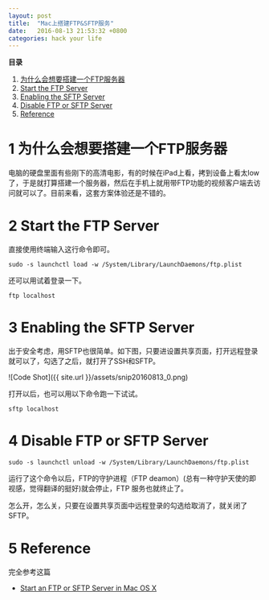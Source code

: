 ```yaml
---
layout: post
title:  "Mac上搭建FTP&SFTP服务"
date:   2016-08-13 21:53:32 +0800
categories: hack your life
---
```



**目录**

1. [ 为什么会想要搭建一个FTP服务器](#why)
2. [ Start the FTP Server](#FTP)
3. [ Enabling the SFTP Server](#SFTP)
4. [ Disable FTP or SFTP Server](#distable)
5. [Reference](#reference)


1 为什么会想要搭建一个FTP服务器<a name="why"></a>
===

电脑的硬盘里面有些刚下的高清电影，有的时候在iPad上看，拷到设备上看太low了，于是就打算搭建一个服务器，然后在手机上就用带FTP功能的视频客户端去访问就可以了。目前来看，这套方案体验还是不错的。


2 Start the FTP Server<a name="FTP"></a>
===
直接使用终端输入这行命令即可。

~~~
sudo -s launchctl load -w /System/Library/LaunchDaemons/ftp.plist
~~~

还可以用试着登录一下。

~~~
ftp localhost
~~~


3 Enabling the SFTP Server <a name="SFTP"></a>
===

出于安全考虑，用SFTP也很简单。如下图，只要进设置共享页面，打开远程登录就可以了，勾选了之后，就打开了SSH和SFTP。

![Code Shot]({{ site.url }}/assets/snip20160813_0.png)



打开以后，也可以用以下命令跑一下试试。

~~~
sftp localhost 
~~~

4 Disable FTP or SFTP Server <a name="disable"></a>
===


~~~
sudo -s launchctl unload -w /System/Library/LaunchDaemons/ftp.plist
~~~

运行了这个命令以后，FTP的守护进程（FTP deamon）(总有一种守护天使的即视感，觉得翻译的挺好)就会停止，FTP 服务也就终止了。

怎么开，怎么关，只要在设置共享页面中远程登录的勾选给取消了，就关闭了SFTP。



5 Reference<a name="reference"></a>
===

完全参考这篇

- [Start an FTP or SFTP Server in Mac OS X](http://osxdaily.com/2011/09/29/start-an-ftp-or-sftp-server-in-mac-os-x-lion/
)


